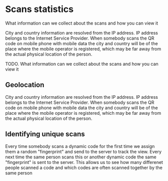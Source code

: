 <h1>Scans statistics</h1>

What information can we collect about the scans and how you can view it



City and country information are resolved from the IP address. IP address belongs to the Internet Service Provider. When somebody scans the QR code on mobile phone with mobile data the city and country will be of the place where the mobile operator is registered, which may be far away from the actual physical location of the person.




TODO. What information can we collect about the scans and how you can view it

<h2>Geolocation</h2>

<p>City and country information are resolved from the IP address. IP address belongs to the Internet Service Provider. When somebody scans the QR code on mobile phone with mobile data the city and country will be of the place where the mobile operator is registered, which may be far away from the actual physical location of the person.</p>

<h2>Identifying unique scans</h2>

<p>Every time somebody scans a dynamic code for the first time we assign them a random "fingerprint" and send to the server to track the view. Every next time the same person scans this or another dynamic code the same "fingerprint" is sent to the server. This allows us to see how many differenet people scanned a code and which codes are often scanned together by the same person</p>

